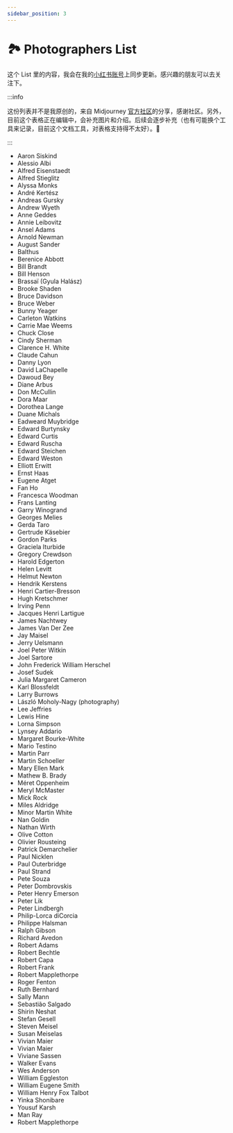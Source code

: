 ```yaml
---
sidebar_position: 3
---
```

# 🏞️ Photographers List

这个 List 里的内容，我会在我的[小红书账号](https://www.xiaohongshu.com/user/profile/6073d38d00000000010068a6?xhsshare=CopyLink&appuid=6073d38d00000000010068a6&apptime=1679646639)上同步更新。感兴趣的朋友可以去关注下。

:::info

这份列表并不是我原创的，来自 Midjourney [官方社区](https://docs.google.com/spreadsheets/d/1fFgHH_kUhu-TTR8aRxnzJScDaUA8WYbRejLjD19NhM0/edit#gid=1033747349)的分享，感谢社区。另外，目前这个表格正在编辑中，会补充图片和介绍。后续会逐步补充（也有可能换个工具来记录，目前这个文档工具，对表格支持得不太好）。🚧

:::


- Aaron Siskind
- Alessio Albi
- Alfred Eisenstaedt
- Alfred Stieglitz
- Alyssa Monks
- André Kertész
- Andreas Gursky
- Andrew Wyeth
- Anne Geddes
- Annie Leibovitz
- Ansel Adams
- Arnold Newman
- August Sander
- Balthus
- Berenice Abbott
- Bill Brandt
- Bill Henson
- Brassaï (Gyula Halász)
- Brooke Shaden
- Bruce Davidson
- Bruce Weber
- Bunny Yeager
- Carleton Watkins
- Carrie Mae Weems
- Chuck Close
- Cindy Sherman
- Clarence H. White
- Claude Cahun
- Danny Lyon
- David LaChapelle
- Dawoud Bey
- Diane Arbus
- Don McCullin
- Dora Maar
- Dorothea Lange
- Duane Michals
- Eadweard Muybridge
- Edward Burtynsky
- Edward Curtis
- Edward Ruscha
- Edward Steichen
- Edward Weston
- Elliott Erwitt
- Ernst Haas
- Eugene Atget
- Fan Ho
- Francesca Woodman
- Frans Lanting
- Garry Winogrand
- Georges Melies
- Gerda Taro
- Gertrude Käsebier
- Gordon Parks
- Graciela Iturbide
- Gregory Crewdson
- Harold Edgerton
- Helen Levitt
- Helmut Newton
- Hendrik Kerstens
- Henri Cartier-Bresson
- Hugh Kretschmer
- Irving Penn
- Jacques Henri Lartigue
- James Nachtwey
- James Van Der Zee
- Jay Maisel
- Jerry Uelsmann
- Joel Peter Witkin
- Joel Sartore
- John Frederick William Herschel
- Josef Sudek
- Julia Margaret Cameron
- Karl Blossfeldt
- Larry Burrows
- László Moholy-Nagy (photography)
- Lee Jeffries
- Lewis Hine
- Lorna Simpson
- Lynsey Addario
- Margaret Bourke-White
- Mario Testino
- Martin Parr
- Martin Schoeller
- Mary Ellen Mark
- Mathew B. Brady
- Méret Oppenheim
- Meryl McMaster
- Mick Rock
- Miles Aldridge
- Minor Martin White
- Nan Goldin
- Nathan Wirth
- Olive Cotton
- Olivier Rousteing
- Patrick Demarchelier
- Paul Nicklen
- Paul Outerbridge
- Paul Strand
- Pete Souza
- Peter Dombrovskis
- Peter Henry Emerson
- Peter Lik
- Peter Lindbergh
- Philip-Lorca diCorcia
- Philippe Halsman
- Ralph Gibson
- Richard Avedon
- Robert Adams
- Robert Bechtle
- Robert Capa
- Robert Frank
- Robert Mapplethorpe
- Roger Fenton
- Ruth Bernhard
- Sally Mann
- Sebastião Salgado
- Shirin Neshat
- Stefan Gesell
- Steven Meisel
- Susan Meiselas
- Vivian Maier
- Vivian Maier
- Viviane Sassen
- Walker Evans
- Wes Anderson
- William Eggleston
- William Eugene Smith
- William Henry Fox Talbot
- Yinka Shonibare
- Yousuf Karsh
- Man Ray
- Robert Mapplethorpe